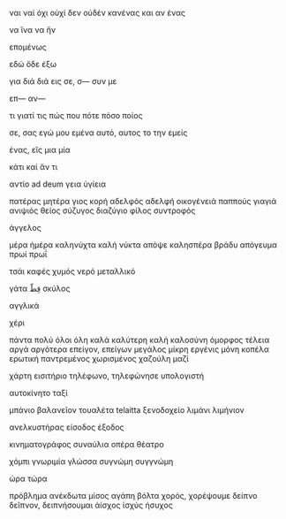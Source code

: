 ναι ναί
όχι οὐχί
δεν οὐδέν
κανένας και αν ένας

να ἵνα
να ἥν

επομένως

εδώ ὅδε
έξω

για διά
διά
εις
σε, σ—
συν
με

επ—
αν—

τι
γιατί
τις
πώς
που
πότε
πόσο
ποίος

σε, σας
εγώ μου εμένα
αυτό, αυτος
το την
εμείς

ένας, εἴς
μια μία

κάτι καί ἄν τι

αντίο ad deum
γεια ὑγίεια

πατέρας
μητέρα
γιος
κορή
αδελφός αδελφή
οικογένειά
παππούς
γιαγιά
ανιψιός
θείος
σύζυγος
διαζύγιο
φίλος
συντροφός

άγγελος

μέρα ἡμέρα
καληνύχτα καλή νύκτα
απόψε
καλησπέρα
βράδυ
απόγευμα
πρωί πρωΐ

τσάι
καφές
χυμός
νερό
μεταλλικό

γάτα قِطّ
σκύλος

αγγλικά

χέρι

πάντα
πολύ
όλοι όλη
καλά καλύτερη
καλή
καλοσύνη
όμορφος
τέλεια
αργά
αργότερα
επείγον, επείγων
μεγάλος
μίκρη
εργένις
μόνη
κοπέλα
ερωτική
παντρεμένος
χωρισμένος
χαζούλη
μαζί

χάρτη
εισιτήριο
τηλέφωνο, τηλεφώνησε
υπολογιστή

αυτοκίνητο
ταξί

μπάνιο βαλανεῖον
τουαλέτα telaitta
ξενοδοχείο
λιμάνι λιμήνιον

ανελκυστήρας
είσοδος
έξοδος

κινηματογράφος
συναύλια
οπέρα
θέατρο

χόμπι
γνωριμία
γλώσσα
συγνώμη συγγνώμη

ώρα
τώρα

πρόβλημα
ανέκδωτα
μίσος
αγάπη
βόλτα
χορός, χορέψουμε
δείπνο δεῖπνον, δειπνήσουμαι
 ἀίσχος
 ἰσχύς
 ἡσυχος